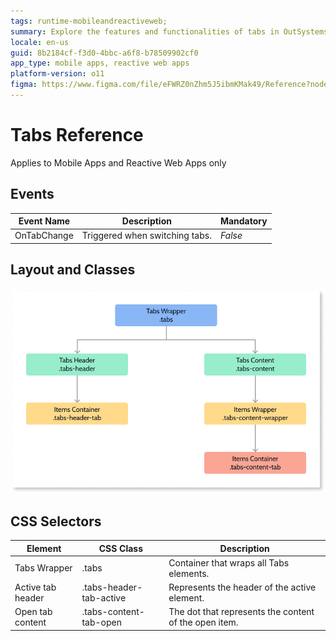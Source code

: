 ```yaml
---
tags: runtime-mobileandreactiveweb;  
summary: Explore the features and functionalities of tabs in OutSystems 11 (O11) for Mobile and Reactive Web Apps, including events, layout, and CSS selectors.
locale: en-us
guid: 8b2184cf-f3d0-4bbc-a6f8-b78509902cf0
app_type: mobile apps, reactive web apps
platform-version: o11
figma: https://www.figma.com/file/eFWRZ0nZhm5J5ibmKMak49/Reference?node-id=612:392
---
```


# Tabs Reference

<div class="info" markdown="1">

Applies to Mobile Apps and Reactive Web Apps only

</div>

## Events

**Event Name** |  **Description** |  **Mandatory**  
---|---|---  
OnTabChange  |  Triggered when switching tabs.  |  _False_  

## Layout and Classes

![Diagram illustrating the layout and CSS classes for the Tabs UI pattern in mobile and reactive web apps](images/tabs-layout-classes-diag.png "Tabs Layout and Classes Diagram")

## CSS Selectors

**Element** |  **CSS Class** |  **Description**  
---|---| ---
Tabs Wrapper  |  .tabs  |  Container that wraps all Tabs elements.  
Active tab header  |  .tabs-header-tab-active  |  Represents the header of the active element.  
Open tab content  |  .tabs-content-tab-open  |  The dot that represents the content of the open item. 

